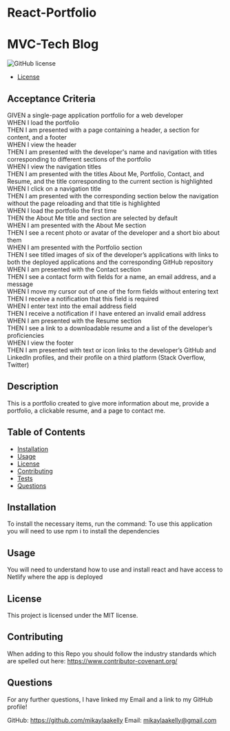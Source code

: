 # React-Portfolio

# MVC-Tech Blog
![GitHub license](https://img.shields.io/badge/license-MIT-blue.svg)

* [License](#license)

## Acceptance Criteria
GIVEN a single-page application portfolio for a web developer
<br>WHEN I load the portfolio
<br>THEN I am presented with a page containing a header, a section for content, and a footer
<br>WHEN I view the header
<br>THEN I am presented with the developer's name and navigation with titles corresponding to different sections of the portfolio
<br>WHEN I view the navigation titles
<br>THEN I am presented with the titles About Me, Portfolio, Contact, and Resume, and the title corresponding to the current section is highlighted
<br>WHEN I click on a navigation title
<br>THEN I am presented with the corresponding section below the navigation without the page reloading and that title is highlighted
<br>WHEN I load the portfolio the first time
<br>THEN the About Me title and section are selected by default
<br>WHEN I am presented with the About Me section
<br>THEN I see a recent photo or avatar of the developer and a short bio about them
<br>WHEN I am presented with the Portfolio section
<br>THEN I see titled images of six of the developer’s applications with links to both the deployed applications and the corresponding GitHub repository
<br>WHEN I am presented with the Contact section
<br>THEN I see a contact form with fields for a name, an email address, and a message
<br>WHEN I move my cursor out of one of the form fields without entering text
<br>THEN I receive a notification that this field is required
<br>WHEN I enter text into the email address field
<br>THEN I receive a notification if I have entered an invalid email address
<br>WHEN I am presented with the Resume section
<br>THEN I see a link to a downloadable resume and a list of the developer’s proficiencies
<br>WHEN I view the footer
<br>THEN I am presented with text or icon links to the developer’s GitHub and LinkedIn profiles, and their profile on a third platform (Stack Overflow, Twitter) 

## Description
This is a portfolio created to give more information about me, provide a portfolio, a clickable resume, and a page to contact me.

## Table of Contents
- [Installation](#installation)
- [Usage](#usage)
- [License](#license)
- [Contributing](#contributing)
- [Tests](#tests)
- [Questions](#questions)


## Installation
To install the necessary items, run the command: To use this application you will need to use npm i to install the dependencies

## Usage
You will need to understand how to use and install react and have access to Netlify where the app is deployed

## License
    
This project is licensed under the MIT license.

## Contributing
When adding to this Repo you should follow the industry standards which are spelled out here: https://www.contributor-covenant.org/


## Questions
For any further questions, I have linked my Email and a link to my GitHub profile!

GitHub: https://github.com/mikaylaakelly
Email: mikaylaakelly@gmail.com